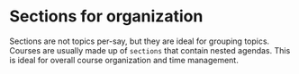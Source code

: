 # Sections for organization

Sections are not topics per-say, but they are ideal for grouping topics. Courses are usually made up of `sections` that contain nested agendas. This is ideal for overall course organization and time management.